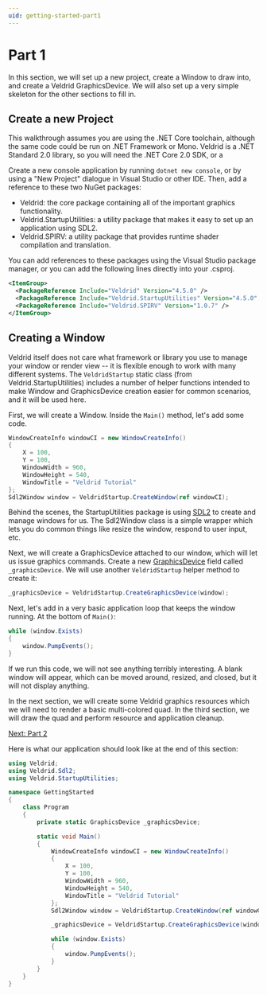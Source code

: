 ```yaml
---
uid: getting-started-part1
---
```


# Part 1

In this section, we will set up a new project, create a Window to draw into, and create a Veldrid GraphicsDevice. We will also set up a very simple skeleton for the other sections to fill in.

## Create a new Project

This walkthrough assumes you are using the .NET Core toolchain, although the same code could be run on .NET Framework or Mono. Veldrid is a .NET Standard 2.0 library, so you will need the .NET Core 2.0 SDK, or a 

Create a new console application by running `dotnet new console`, or by using a "New Project" dialogue in Visual Studio or other IDE. Then, add a reference to these two NuGet packages:

* Veldrid: the core package containing all of the important graphics functionality.
* Veldrid.StartupUtilities: a utility package that makes it easy to set up an application using SDL2.
* Veldrid.SPIRV: a utility package that provides runtime shader compilation and translation.

You can add references to these packages using the Visual Studio package manager, or you can add the following lines directly into your .csproj.

```XML
<ItemGroup>
  <PackageReference Include="Veldrid" Version="4.5.0" />
  <PackageReference Include="Veldrid.StartupUtilities" Version="4.5.0" />
  <PackageReference Include="Veldrid.SPIRV" Version="1.0.7" />
</ItemGroup>
```

## Creating a Window

Veldrid itself does not care what framework or library you use to manage your window or render view -- it is flexible enough to work with many different systems. The `VeldridStartup` static class (from Veldrid.StartupUtilities) includes a number of helper functions intended to make Window and GraphicsDevice creation easier for common scenarios, and it will be used here.

First, we will create a Window. Inside the `Main()` method, let's add some code.

```C#
WindowCreateInfo windowCI = new WindowCreateInfo()
{
    X = 100,
    Y = 100,
    WindowWidth = 960,
    WindowHeight = 540,
    WindowTitle = "Veldrid Tutorial"
};
Sdl2Window window = VeldridStartup.CreateWindow(ref windowCI);
```

Behind the scenes, the StartupUtilities package is using [SDL2](https://www.libsdl.org/) to create and manage windows for us. The Sdl2Window class is a simple wrapper which lets you do common things like resize the window, respond to user input, etc.

Next, we will create a GraphicsDevice attached to our window, which will let us issue graphics commands. Create a new [GraphicsDevice](xref:Veldrid.GraphicsDevice) field called `_graphicsDevice`. We will use another `VeldridStartup` helper method to create it:

```C#
_graphicsDevice = VeldridStartup.CreateGraphicsDevice(window);
```

Next, let's add in a very basic application loop that keeps the window running. At the bottom of `Main()`:

```C#
while (window.Exists)
{
    window.PumpEvents();
}
```

If we run this code, we will not see anything terribly interesting. A blank window will appear, which can be moved around, resized, and closed, but it will not display anything.

In the next section, we will create some Veldrid graphics resources which we will need to render a basic multi-colored quad. In the third section, we will draw the quad and perform resource and application cleanup.

[Next: Part 2](xref:getting-started-part2)

Here is what our application should look like at the end of this section:

```C#
using Veldrid;
using Veldrid.Sdl2;
using Veldrid.StartupUtilities;

namespace GettingStarted
{
    class Program
    {
        private static GraphicsDevice _graphicsDevice;

        static void Main()
        {
            WindowCreateInfo windowCI = new WindowCreateInfo()
            {
                X = 100,
                Y = 100,
                WindowWidth = 960,
                WindowHeight = 540,
                WindowTitle = "Veldrid Tutorial"
            };
            Sdl2Window window = VeldridStartup.CreateWindow(ref windowCI);

            _graphicsDevice = VeldridStartup.CreateGraphicsDevice(window);

            while (window.Exists)
            {
                window.PumpEvents();
            }
        }
    }
}
```
